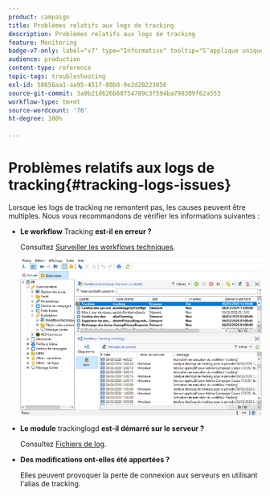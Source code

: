 ```yaml
---
product: campaign
title: Problèmes relatifs aux logs de tracking
description: Problèmes relatifs aux logs de tracking
feature: Monitoring
badge-v7-only: label="v7" type="Informative" tooltip="S’applique uniquement à Campaign Classic v7"
audience: production
content-type: reference
topic-tags: troubleshooting
exl-id: 58656aa1-aa95-451f-80b8-9e2d28223056
source-git-commit: 3a9b21d626b60754789c3f594ba798309f62a553
workflow-type: tm+mt
source-wordcount: '76'
ht-degree: 100%

---
```


# Problèmes relatifs aux logs de tracking{#tracking-logs-issues}



Lorsque les logs de tracking ne remontent pas, les causes peuvent être multiples. Nous vous recommandons de vérifier les informations suivantes :

* **Le workflow** Tracking **est-il en erreur ?**

  Consultez [Surveiller les workflows techniques](../../workflow/using/monitoring-technical-workflows.md).

  ![](assets/tracking_scheduled_task.png)

* **Le module** trackinglogd **est-il démarré sur le serveur ?**

  Consultez [Fichiers de log](../../production/using/log-files.md).

* **Des modifications ont-elles été apportées ?**

  Elles peuvent provoquer la perte de connexion aux serveurs en utilisant l&#39;alias de tracking.
